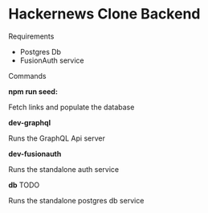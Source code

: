 # Hackernews Clone Backend
 
Requirements

- Postgres Db
- FusionAuth service


Commands

**npm run seed:**

Fetch links and populate the database

**dev-graphql**

Runs the GraphQL Api server

**dev-fusionauth**

Runs the standalone auth service

**db**
TODO

Runs the standalone postgres db service

